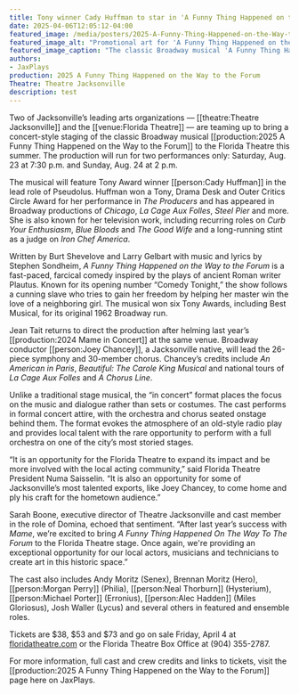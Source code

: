```yaml
---
title: Tony winner Cady Huffman to star in 'A Funny Thing Happened on the Way to the Forum' in concert at the Florida Theatre
date: 2025-04-06T12:05:12-04:00
featured_image: /media/posters/2025-A-Funny-Thing-Happened-on-the-Way-to-the-Forum.webp
featured_image_alt: "Promotional art for 'A Funny Thing Happened on the Way to the Forum' featuring a whimsical cartoon illustration of a Roman setting with Cady Huffman highlighted."
featured_image_caption: "The classic Broadway musical 'A Funny Thing Happened on the Way to the Forum' returns in concert form, starring Tony Award® winner Cady Huffman, with a vibrant and comedic portrayal of ancient Roman antics."
authors: 
- JaxPlays
production: 2025 A Funny Thing Happened on the Way to the Forum
Theatre: Theatre Jacksonville
description: test
---
```


Two of Jacksonville’s leading arts organizations — [[theatre:Theatre Jacksonville]] and the [[venue:Florida Theatre]] — are teaming up to bring a concert-style staging of the classic Broadway musical [[production:2025 A Funny Thing Happened on the Way to the Forum]] to the Florida Theatre this summer. The production will run for two performances only: Saturday, Aug. 23 at 7:30 p.m. and Sunday, Aug. 24 at 2 p.m.<!--more-->

The musical will feature Tony Award winner [[person:Cady Huffman]] in the lead role of Pseudolus. Huffman won a Tony, Drama Desk and Outer Critics Circle Award for her performance in *The Producers* and has appeared in Broadway productions of *Chicago*, *La Cage Aux Folles*, *Steel Pier* and more. She is also known for her television work, including recurring roles on *Curb Your Enthusiasm*, *Blue Bloods* and *The Good Wife* and a long-running stint as a judge on *Iron Chef America*.

Written by Burt Shevelove and Larry Gelbart with music and lyrics by Stephen Sondheim, *A Funny Thing Happened on the Way to the Forum* is a fast-paced, farcical comedy inspired by the plays of ancient Roman writer Plautus. Known for its opening number “Comedy Tonight,” the show follows a cunning slave who tries to gain her freedom by helping her master win the love of a neighboring girl. The musical won six Tony Awards, including Best Musical, for its original 1962 Broadway run.

Jean Tait returns to direct the production after helming last year’s [[production:2024 Mame in Concert]] at the same venue. Broadway conductor [[person:Joey Chancey]], a Jacksonville native, will lead the 26-piece symphony and 30-member chorus. Chancey’s credits include *An American in Paris*, *Beautiful: The Carole King Musical* and national tours of *La Cage Aux Folles* and *A Chorus Line*.

Unlike a traditional stage musical, the “in concert” format places the focus on the music and dialogue rather than sets or costumes. The cast performs in formal concert attire, with the orchestra and chorus seated onstage behind them. The format evokes the atmosphere of an old-style radio play and provides local talent with the rare opportunity to perform with a full orchestra on one of the city’s most storied stages.

“It is an opportunity for the Florida Theatre to expand its impact and be more involved with the local acting community,” said Florida Theatre President Numa Saisselin. “It is also an opportunity for some of Jacksonville’s most talented exports, like Joey Chancey, to come home and ply his craft for the hometown audience.”

Sarah Boone, executive director of Theatre Jacksonville and cast member in the role of Domina, echoed that sentiment. “After last year’s success with *Mame*, we’re excited to bring *A Funny Thing Happened On The Way To The Forum* to the Florida Theatre stage. Once again, we're providing an exceptional opportunity for our local actors, musicians and technicians to create art in this historic space.”

The cast also includes Andy Moritz (Senex), Brennan Moritz (Hero), [[person:Morgan Perry]] (Philia), [[person:Neal Thorburn]] (Hysterium), [[person:Michael Porter]] (Erronius), [[person:Alec Hadden]] (Miles Gloriosus), Josh Waller (Lycus) and several others in featured and ensemble roles. 

Tickets are $38, $53 and $73 and go on sale Friday, April 4 at [floridatheatre.com](http://floridatheatre.showare.com/eventperformances.asp?evt=1377&utm_source=jaxplays) or the Florida Theatre Box Office at (904) 355-2787.

For more information, full cast and crew credits and links to tickets, visit the [[production:2025 A Funny Thing Happened on the Way to the Forum]] page here on JaxPlays.